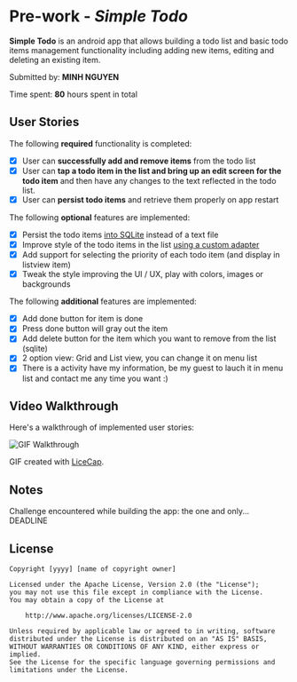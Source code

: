 # Pre-work - *Simple Todo*

**Simple Todo** is an android app that allows building a todo list and basic todo items management functionality including adding new items, editing and deleting an existing item.

Submitted by: **MINH NGUYEN**

Time spent: **80** hours spent in total

## User Stories

The following **required** functionality is completed:

* [x] User can **successfully add and remove items** from the todo list
* [x] User can **tap a todo item in the list and bring up an edit screen for the todo item** and then have any changes to the text reflected in the todo list.
* [x] User can **persist todo items** and retrieve them properly on app restart

The following **optional** features are implemented:

* [x] Persist the todo items [into SQLite](http://guides.codepath.com/android/Persisting-Data-to-the-Device#sqlite) instead of a text file
* [x] Improve style of the todo items in the list [using a custom adapter](http://guides.codepath.com/android/Using-an-ArrayAdapter-with-ListView)
* [x] Add support for selecting the priority of each todo item (and display in listview item)
* [x] Tweak the style improving the UI / UX, play with colors, images or backgrounds

The following **additional** features are implemented:

* [x] Add done button for item is done
* [x] Press done button will gray out the item
* [x] Add delete button for the item which you want to remove from the list (sqlite)
* [x] 2 option view: Grid and List view, you can change it on menu list
* [x] There is a activity have my information, be my guest to lauch it in menu list and contact me any time you want :)

## Video Walkthrough 

Here's a walkthrough of implemented user stories:

<img src='http://i.imgur.com/KfPH6pi.gifv' title='GIF Walkthrough' width='' alt='GIF Walkthrough' />

GIF created with [LiceCap](http://www.cockos.com/licecap/).

## Notes

Challenge encountered while building the app: the one and only... DEADLINE

## License

    Copyright [yyyy] [name of copyright owner]

    Licensed under the Apache License, Version 2.0 (the "License");
    you may not use this file except in compliance with the License.
    You may obtain a copy of the License at

        http://www.apache.org/licenses/LICENSE-2.0

    Unless required by applicable law or agreed to in writing, software
    distributed under the License is distributed on an "AS IS" BASIS,
    WITHOUT WARRANTIES OR CONDITIONS OF ANY KIND, either express or implied.
    See the License for the specific language governing permissions and
    limitations under the License.
